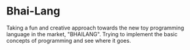 # Bhai-Lang
Taking a fun and creative approach towards the new toy programming language in the market, "BHAILANG". Trying to implement the basic concepts of programming and see where it goes.

